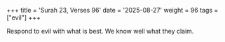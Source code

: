 +++
title = 'Surah 23, Verses 96'
date = '2025-08-27'
weight = 96
tags = ["evil"]
+++

Respond to evil with what is best. We know well what they claim.